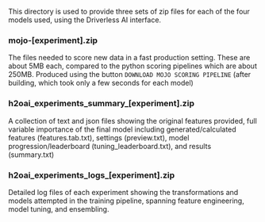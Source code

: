 This directory is used to provide three sets of zip files for each of the four models used, using the Driverless AI interface.

### mojo-[experiment].zip ###
The files needed to score new data in a fast production setting. These are about 5MB each, compared to the python scoring pipelines which are about 250MB.
Produced using the button `DOWNLOAD MOJO SCORING PIPELINE` (after building, which took only a few seconds for each model)

### h2oai_experiments_summary_[experiment].zip ###
A collection of text and json files showing the original features provided, full variable importance of the final model including generated/calculated features (features.tab.txt), settings (preview.txt), model progression/leaderboard (tuning_leaderboard.txt), and results (summary.txt)

### h2oai_experiments_logs_[experiment].zip ###
Detailed log files of each experiment showing the transformations and models attempted in the training pipeline, spanning feature engineering, model tuning, and ensembling.

